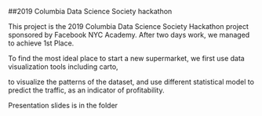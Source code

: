 ##2019 Columbia Data Science Society hackathon 

This project is the 2019 Columbia Data Science Society Hackathon project sponsored by Facebook NYC Academy. After two days work, we managed to achieve 1st Place.

To find the most ideal place to start a new supermarket, we first use data visualization tools including carto,

to visualize the patterns of the dataset, and use different statistical model to predict the traffic, as an  indicator of profitability.

Presentation slides is in the folder
